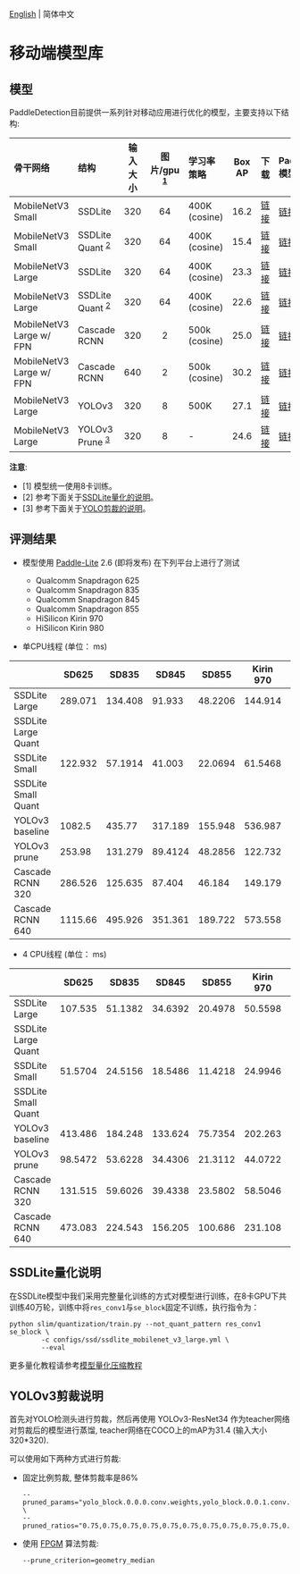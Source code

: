 [English](README_en.md) | 简体中文

# 移动端模型库


## 模型

PaddleDetection目前提供一系列针对移动应用进行优化的模型，主要支持以下结构:

| 骨干网络                 | 结构                   | 输入大小 | 图片/gpu <sup>[1](#gpu)</sup>  | 学习率策略    | Box AP | 下载 | PaddleLite模型下载 |
| :----------------------- | :------------------------ | :---: | :--------------------: | :------------ | :----: | :--- | :----------------- |
| MobileNetV3 Small        | SSDLite                   | 320   | 64                     | 400K (cosine) | 16.2   | [链接](https://paddlemodels.bj.bcebos.com/object_detection/mobile_models/ssdlite_mobilenet_v3_small.pdparams) | [链接](https://paddlemodels.bj.bcebos.com/object_detection/mobile_models/lite/ssdlite_mobilenet_v3_small.tar) |
| MobileNetV3 Small        | SSDLite Quant <sup>[2](#quant)</sup> | 320   | 64                     | 400K (cosine) | 15.4   | [链接](https://paddlemodels.bj.bcebos.com/object_detection/mobile_models/ssdlite_mobilenet_v3_small_quant.tar) | [链接](https://paddlemodels.bj.bcebos.com/object_detection/mobile_models/lite/ssdlite_mobilenet_v3_small_quant.tar) |
| MobileNetV3 Large        | SSDLite                   | 320   | 64                     | 400K (cosine) | 23.3   | [链接](https://paddlemodels.bj.bcebos.com/object_detection/mobile_models/ssdlite_mobilenet_v3_large.pdparams) | [链接](https://paddlemodels.bj.bcebos.com/object_detection/mobile_models/lite/ssdlite_mobilenet_v3_large.tar) |
| MobileNetV3 Large        | SSDLite Quant <sup>[2](#quant)</sup> | 320   | 64                     | 400K (cosine) | 22.6   | [链接](https://paddlemodels.bj.bcebos.com/object_detection/mobile_models/ssdlite_mobilenet_v3_large_quant.tar) | [链接](https://paddlemodels.bj.bcebos.com/object_detection/mobile_models/lite/ssdlite_mobilenet_v3_large_quant.tar) |
| MobileNetV3 Large w/ FPN | Cascade RCNN              | 320   | 2                      | 500k (cosine) | 25.0   | [链接](https://paddlemodels.bj.bcebos.com/object_detection/mobile_models/cascade_rcnn_mobilenetv3_fpn_320.tar) | [链接](https://paddlemodels.bj.bcebos.com/object_detection/mobile_models/lite/cascade_rcnn_mobilenetv3_fpn_320.tar) |
| MobileNetV3 Large w/ FPN | Cascade RCNN              | 640   | 2                      | 500k (cosine) | 30.2   | [链接](https://paddlemodels.bj.bcebos.com/object_detection/mobile_models/cascade_rcnn_mobilenetv3_fpn_640.tar) | [链接](https://paddlemodels.bj.bcebos.com/object_detection/mobile_models/lite/cascade_rcnn_mobilenetv3_fpn_640.tar) |
| MobileNetV3 Large        | YOLOv3                    | 320   | 8                      | 500K          | 27.1   | [链接](https://paddlemodels.bj.bcebos.com/object_detection/yolov3_mobilenet_v3.pdparams) | [链接](https://paddlemodels.bj.bcebos.com/object_detection/mobile_models/lite/yolov3_mobilenet_v3.tar) |
| MobileNetV3 Large        | YOLOv3 Prune <sup>[3](#prune)</sup> | 320   | 8                      | -             | 24.6   | [链接](https://paddlemodels.bj.bcebos.com/object_detection/mobile_models/yolov3_mobilenet_v3_prune75875_FPGM_distillby_r34.pdparams) | [链接](https://paddlemodels.bj.bcebos.com/object_detection/mobile_models/lite/yolov3_mobilenet_v3_prune86_FPGM_320.tar) |

**注意**:

-   <a name="gpu">[1]</a> 模型统一使用8卡训练。
-   <a name="quant">[2]</a> 参考下面关于[SSDLite量化的说明](#SSDLite量化说明)。
-   <a name="prune">[3]</a> 参考下面关于[YOLO剪裁的说明](#YOLOv3剪裁说明)。


## 评测结果

-   模型使用 [Paddle-Lite](https://github.com/PaddlePaddle/Paddle-Lite) 2.6 (即将发布) 在下列平台上进行了测试
    -   Qualcomm Snapdragon 625
    -   Qualcomm Snapdragon 835
    -   Qualcomm Snapdragon 845
    -   Qualcomm Snapdragon 855
    -   HiSilicon Kirin 970
    -   HiSilicon Kirin 980

-   单CPU线程 (单位： ms)

|                  | SD625   | SD835   | SD845   | SD855   | Kirin 970 | Kirin 980 |
|------------------|---------|---------|---------|---------|-----------|-----------|
| SSDLite Large    | 289.071 | 134.408 | 91.933  | 48.2206 | 144.914   | 55.1186   |
| SSDLite Large Quant |  |  |   |  |    |    |
| SSDLite Small    | 122.932 | 57.1914 | 41.003  | 22.0694 | 61.5468   | 25.2106   |
| SSDLite Small Quant |  |  |  | |   |    |
| YOLOv3 baseline  | 1082.5  | 435.77  | 317.189 | 155.948 | 536.987   | 178.999   |
| YOLOv3 prune     | 253.98  | 131.279 | 89.4124 | 48.2856 | 122.732   | 55.8626   |
| Cascade RCNN 320 | 286.526 | 125.635 | 87.404  | 46.184  | 149.179   | 52.9994   |
| Cascade RCNN 640 | 1115.66 | 495.926 | 351.361 | 189.722 | 573.558   | 207.917   |

-   4 CPU线程 (单位： ms)

|                  | SD625   | SD835   | SD845   | SD855   | Kirin 970 | Kirin 980 |
|------------------|---------|---------|---------|---------|-----------|-----------|
| SSDLite Large    | 107.535 | 51.1382 | 34.6392 | 20.4978 | 50.5598   | 24.5318   |
| SSDLite Large Quant |  |  |   |  |    |    |
| SSDLite Small    | 51.5704 | 24.5156 | 18.5486 | 11.4218 | 24.9946   | 16.7158   |
| SSDLite Small Quant |  |  |  | |   |    |
| YOLOv3 baseline  | 413.486 | 184.248 | 133.624 | 75.7354 | 202.263   | 126.435   |
| YOLOv3 prune     | 98.5472 | 53.6228 | 34.4306 | 21.3112 | 44.0722   | 31.201    |
| Cascade RCNN 320 | 131.515 | 59.6026 | 39.4338 | 23.5802 | 58.5046   | 36.9486   |
| Cascade RCNN 640 | 473.083 | 224.543 | 156.205 | 100.686 | 231.108   | 138.391   |

## SSDLite量化说明

在SSDLite模型中我们采用完整量化训练的方式对模型进行训练，在8卡GPU下共训练40万轮，训练中将`res_conv1`与`se_block`固定不训练，执行指令为：

```shell
python slim/quantization/train.py --not_quant_pattern res_conv1 se_block \
        -c configs/ssd/ssdlite_mobilenet_v3_large.yml \
        --eval
```
更多量化教程请参考[模型量化压缩教程](https://github.com/PaddlePaddle/PaddleDetection/blob/release/0.4/docs/advanced_tutorials/slim/quantization/QUANTIZATION.md)

## YOLOv3剪裁说明

首先对YOLO检测头进行剪裁，然后再使用 YOLOv3-ResNet34 作为teacher网络对剪裁后的模型进行蒸馏, teacher网络在COCO上的mAP为31.4 (输入大小320\*320).

可以使用如下两种方式进行剪裁:

-   固定比例剪裁, 整体剪裁率是86%

    ```shell
    --pruned_params="yolo_block.0.0.0.conv.weights,yolo_block.0.0.1.conv.weights,yolo_block.0.1.0.conv.weights,yolo_block.0.1.1.conv.weights,yolo_block.0.2.conv.weights,yolo_block.0.tip.conv.weights,yolo_block.1.0.0.conv.weights,yolo_block.1.0.1.conv.weights,yolo_block.1.1.0.conv.weights,yolo_block.1.1.1.conv.weights,yolo_block.1.2.conv.weights,yolo_block.1.tip.conv.weights,yolo_block.2.0.0.conv.weights,yolo_block.2.0.1.conv.weights,yolo_block.2.1.0.conv.weights,yolo_block.2.1.1.conv.weights,yolo_block.2.2.conv.weights,yolo_block.2.tip.conv.weights" \
    --pruned_ratios="0.75,0.75,0.75,0.75,0.75,0.75,0.75,0.75,0.75,0.75,0.75,0.75,0.875,0.875,0.875,0.875,0.875,0.875"
    ```
-   使用 [FPGM](https://arxiv.org/abs/1811.00250) 算法剪裁:

    ```shell
    --prune_criterion=geometry_median
    ```

